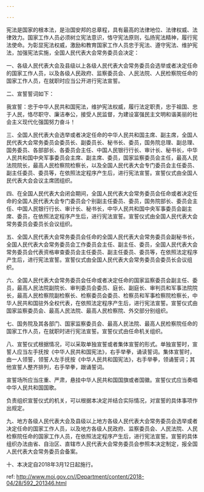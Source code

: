 ```yaml
---

---
```


宪法是国家的根本法，是治国安邦的总章程，具有最高的法律地位、法律权威、法律效力。国家工作人员必须树立宪法意识，恪守宪法原则，弘扬宪法精神，履行宪法使命。为彰显宪法权威，激励和教育国家工作人员忠于宪法、遵守宪法、维护宪法，加强宪法实施，全国人民代表大会常务委员会决定：

一、各级人民代表大会及县级以上各级人民代表大会常务委员会选举或者决定任命的国家工作人员，以及各级人民政府、监察委员会、人民法院、人民检察院任命的国家工作人员，在就职时应当公开进行宪法宣誓。

二、宣誓誓词如下：

我宣誓：忠于中华人民共和国宪法，维护宪法权威，履行法定职责，忠于祖国、忠于人民，恪尽职守、廉洁奉公，接受人民监督，为建设富强民主文明和谐美丽的社会主义现代化强国努力奋斗！

三、全国人民代表大会选举或者决定任命的中华人民共和国主席、副主席，全国人民代表大会常务委员会委员长、副委员长、秘书长、委员，国务院总理、副总理、国务委员、各部部长、各委员会主任、中国人民银行行长、审计长、秘书长，中华人民共和国中央军事委员会主席、副主席、委员，国家监察委员会主任，最高人民法院院长，最高人民检察院检察长，以及全国人民代表大会专门委员会主任委员、副主任委员、委员等，在依照法定程序产生后，进行宪法宣誓。宣誓仪式由全国人民代表大会会议主席团组织。

四、在全国人民代表大会闭会期间，全国人民代表大会常务委员会任命或者决定任命的全国人民代表大会专门委员会个别副主任委员、委员，国务院部长、委员会主任、中国人民银行行长、审计长、秘书长，中华人民共和国中央军事委员会副主席、委员，在依照法定程序产生后，进行宪法宣誓。宣誓仪式由全国人民代表大会常务委员会委员长会议组织。

五、全国人民代表大会常务委员会任命的全国人民代表大会常务委员会副秘书长，全国人民代表大会常务委员会工作委员会主任、副主任、委员，全国人民代表大会常务委员会代表资格审查委员会主任委员、副主任委员、委员等，在依照法定程序产生后，进行宪法宣誓。宣誓仪式由全国人民代表大会常务委员会委员长会议组织。

六、全国人民代表大会常务委员会任命或者决定任命的国家监察委员会副主任、委员，最高人民法院副院长、审判委员会委员、庭长、副庭长、审判员和军事法院院长，最高人民检察院副检察长、检察委员会委员、检察员和军事检察院检察长，中华人民共和国驻外全权代表，在依照法定程序产生后，进行宪法宣誓。宣誓仪式由国家监察委员会、最高人民法院、最高人民检察院、外交部分别组织。

七、国务院及其各部门、国家监察委员会、最高人民法院、最高人民检察院任命的国家工作人员，在就职时进行宪法宣誓。宣誓仪式由任命机关组织。

八、宣誓仪式根据情况，可以采取单独宣誓或者集体宣誓的形式。单独宣誓时，宣誓人应当左手抚按《中华人民共和国宪法》，右手举拳，诵读誓词。集体宣誓时，由一人领誓，领誓人左手抚按《中华人民共和国宪法》，右手举拳，领诵誓词；其他宣誓人整齐排列，右手举拳，跟诵誓词。

宣誓场所应当庄重、严肃，悬挂中华人民共和国国旗或者国徽。宣誓仪式应当奏唱中华人民共和国国歌。

负责组织宣誓仪式的机关，可以根据本决定并结合实际情况，对宣誓的具体事项作出规定。

九、地方各级人民代表大会及县级以上地方各级人民代表大会常务委员会选举或者决定任命的国家工作人员，以及地方各级人民政府、监察委员会、人民法院、人民检察院任命的国家工作人员，在依照法定程序产生后，进行宪法宣誓。宣誓的具体组织办法由省、自治区、直辖市人民代表大会常务委员会参照本决定制定，报全国人民代表大会常务委员会备案。

十、本决定自2018年3月12日起施行。



 ref: <http://www.moj.gov.cn//Department/content/2018-04/28/592_201346.html>